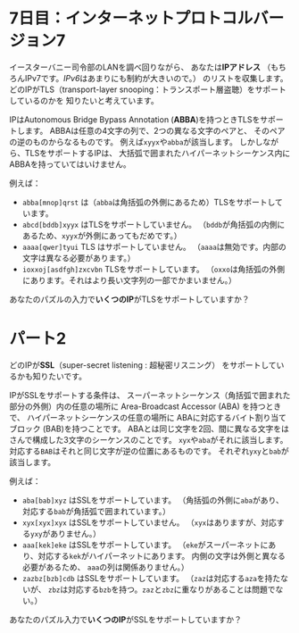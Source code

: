 # 7日目：インターネットプロトコルバージョン7

イースターバニー司令部のLANを調べ回りながら、
あなたは**IPアドレス**
（もちろんIPv7です。*IPv6*はあまりにも制約が大きいので。）
のリストを収集します。
どのIPがTLS（transport-layer snooping：トランスポート層盗聴）をサポートしているのかを
知りたいと考えています。

IPはAutonomous Bridge Bypass Annotation (**ABBA**)を持つときTLSをサポートします。
ABBAは任意の4文字の列で、2つの異なる文字のペアと、
そのペアの逆のものからなるものです。
例えば`xyyx`や`abba`が該当します。
しかしながら、TLSをサポートするIPは、
大括弧で囲まれたハイパーネットシーケンス内にABBAを持っていてはいけません。

例えば：

- `abba[mnop]qrst` は（`abba`は角括弧の外側にあるため）TLSをサポートしています。
- `abcd[bddb]xyyx` はTLSをサポートしていません。
（`bddb`が角括弧の内側にあるため、`xyyx`が外側にあってもだめです。）
- `aaaa[qwer]tyui` TLS はサポートしていません。
（`aaaa`は無効です。内部の文字は異なる必要があります。）
- `ioxxoj[asdfgh]zxcvbn` TLSをサポートしています。
（`oxxo`は角括弧の外側にあります。それはより長い文字列の一部でかまいません。）

あなたのパズルの入力で**いくつのIP**がTLSをサポートしていますか？

# パート2 #

どのIPが**SSL**（super-secret listening : 超秘密リスニング）
をサポートしているかも知りたいです。

IPがSSLをサポートする条件は、
スーパーネットシーケンス（角括弧で囲まれた部分の外側）内の任意の場所に
Area-Broadcast Accessor (ABA) を持つときで、
ハイパーネットシーケンスの任意の場所に
ABAに対応するバイト割り当てブロック (BAB)を持つことです。
ABAとは同じ文字を2回、間に異なる文字をはさんで構成した3文字のシーケンスのことです。
`xyx`や`aba`がそれに該当します。
対応する`BAB`はそれと同じ文字が逆の位置にあるものです。
それぞれ`yxy`と`bab`が該当します。

例えば：

- `aba[bab]xyz` はSSLをサポートしています。
（角括弧の外側に`aba`があり、対応する`bab`が角括弧で囲まれています。）
- `xyx[xyx]xyx` はSSLをサポートしていません。
（`xyx`はありますが、対応する`yxy`がありません。）
- `aaa[kek]eke` はSSLをサポートしています。
（`eke`がスーパーネットにあり、対応する`kek`がハイパーネットにあります。
内側の文字は外側と異なる必要があるため、
`aaa`の列は関係ありません。）
- `zazbz[bzb]cdb` はSSLをサポートしています。
（`zaz`は対応する`aza`を持たないが、
`zbz`は対応する`bzb`を持つ。`zaz`と`zbz`に重なりがあることは問題でない。）

あなたのパズル入力で**いくつのIP**がSSLをサポートしていますか？
